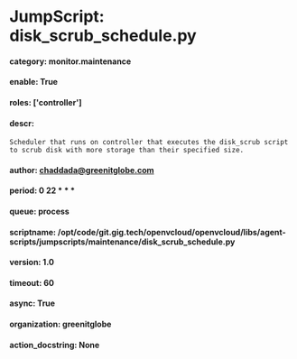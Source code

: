 
# JumpScript: disk_scrub_schedule.py
        
#### category: monitor.maintenance
#### enable: True
#### roles: ['controller']
#### descr: 
```
Scheduler that runs on controller that executes the disk_scrub script to scrub disk with more storage than their specified size.

```
#### author: chaddada@greenitglobe.com
#### period: 0 22 * * *
#### queue: process
#### scriptname: /opt/code/git.gig.tech/openvcloud/openvcloud/libs/agent-scripts/jumpscripts/maintenance/disk_scrub_schedule.py
#### version: 1.0
#### timeout: 60
#### async: True
#### organization: greenitglobe
#### action_docstring: None